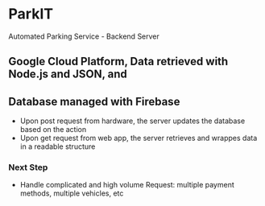 # ParkIT

Automated Parking Service - Backend Server

## Google Cloud Platform, Data retrieved with Node.js and JSON, and
## Database managed with Firebase
  - Upon post request from hardware, the server updates the database based on the action
  - Upon get request from web app, the server retrieves and wrappes data in a readable structure

### Next Step 
  - Handle complicated and high volume Request: multiple payment methods, multiple vehicles, etc
